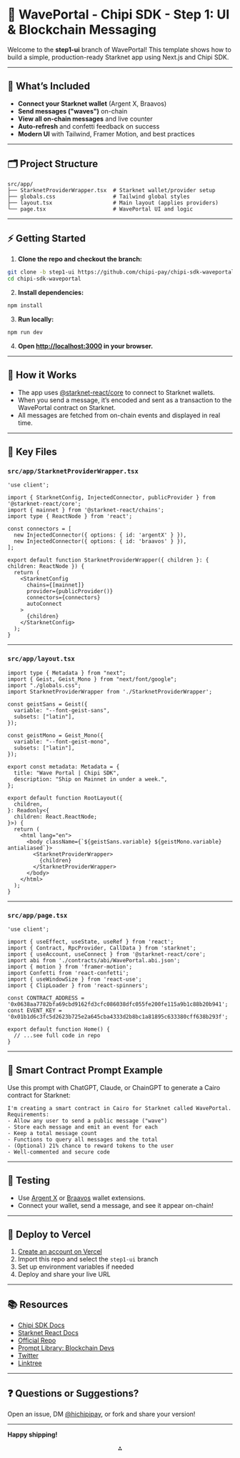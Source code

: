 # 🌊 WavePortal - Chipi SDK - Step 1: UI \& Blockchain Messaging

Welcome to the **step1-ui** branch of WavePortal!
This template shows how to build a simple, production-ready Starknet app using Next.js and Chipi SDK.

---

## 🚀 What’s Included

- **Connect your Starknet wallet** (Argent X, Braavos)
- **Send messages ("waves")** on-chain
- **View all on-chain messages** and live counter
- **Auto-refresh** and confetti feedback on success
- **Modern UI** with Tailwind, Framer Motion, and best practices

---

## 🗂️ Project Structure

```
src/app/
├── StarknetProviderWrapper.tsx  # Starknet wallet/provider setup
├── globals.css                  # Tailwind global styles
├── layout.tsx                   # Main layout (applies providers)
└── page.tsx                     # WavePortal UI and logic
```


---

## ⚡ Getting Started

1. **Clone the repo and checkout the branch:**

```bash
git clone -b step1-ui https://github.com/chipi-pay/chipi-sdk-waveportal.git
cd chipi-sdk-waveportal
```

2. **Install dependencies:**

```bash
npm install
```

3. **Run locally:**

```bash
npm run dev
```

4. **Open [http://localhost:3000](http://localhost:3000) in your browser.**

---

## 🦾 How it Works

- The app uses [@starknet-react/core](https://apibara.github.io/starknet-react/) to connect to Starknet wallets.
- When you send a message, it’s encoded and sent as a transaction to the WavePortal contract on Starknet.
- All messages are fetched from on-chain events and displayed in real time.

---

## 🧩 Key Files

### `src/app/StarknetProviderWrapper.tsx`

```tsx
'use client';

import { StarknetConfig, InjectedConnector, publicProvider } from '@starknet-react/core';
import { mainnet } from '@starknet-react/chains';
import type { ReactNode } from 'react';

const connectors = [
  new InjectedConnector({ options: { id: 'argentX' } }),
  new InjectedConnector({ options: { id: 'braavos' } }),
];

export default function StarknetProviderWrapper({ children }: { children: ReactNode }) {
  return (
    <StarknetConfig
      chains={[mainnet]}
      provider={publicProvider()}
      connectors={connectors}
      autoConnect
    >
      {children}
    </StarknetConfig>
  );
}
```


---

### `src/app/layout.tsx`

```tsx
import type { Metadata } from "next";
import { Geist, Geist_Mono } from "next/font/google";
import "./globals.css";
import StarknetProviderWrapper from './StarknetProviderWrapper';

const geistSans = Geist({
  variable: "--font-geist-sans",
  subsets: ["latin"],
});

const geistMono = Geist_Mono({
  variable: "--font-geist-mono",
  subsets: ["latin"],
});

export const metadata: Metadata = {
  title: "Wave Portal | Chipi SDK",
  description: "Ship on Mainnet in under a week.",
};

export default function RootLayout({
  children,
}: Readonly<{
  children: React.ReactNode;
}>) {
  return (
    <html lang="en">
      <body className={`${geistSans.variable} ${geistMono.variable} antialiased`}>
        <StarknetProviderWrapper>
          {children}
        </StarknetProviderWrapper>
      </body>
    </html>
  );
}
```


---

### `src/app/page.tsx`

```tsx
'use client';

import { useEffect, useState, useRef } from 'react';
import { Contract, RpcProvider, CallData } from 'starknet';
import { useAccount, useConnect } from '@starknet-react/core';
import abi from './contracts/abi/WavePortal.abi.json';
import { motion } from 'framer-motion';
import Confetti from 'react-confetti';
import { useWindowSize } from 'react-use';
import { ClipLoader } from 'react-spinners';

const CONTRACT_ADDRESS = '0x0638aa7782bfa69cbd9162fd3cfc086038dfc055fe200fe115a9b1c88b20b941';
const EVENT_KEY = '0x01b1d6c3fc5d2623b725e2a645cba4333d2b8bc1a81895c633380cff638b293f';

export default function Home() {
  // ...see full code in repo
}
```


---

## 📝 Smart Contract Prompt Example

Use this prompt with ChatGPT, Claude, or ChainGPT to generate a Cairo contract for Starknet:

```
I'm creating a smart contract in Cairo for Starknet called WavePortal.
Requirements:
- Allow any user to send a public message ("wave")
- Store each message and emit an event for each
- Keep a total message count
- Functions to query all messages and the total
- (Optional) 21% chance to reward tokens to the user
- Well-commented and secure code
```


---

## 🧪 Testing

- Use [Argent X](https://www.argent.xyz/argent-x/) or [Braavos](https://braavos.app/) wallet extensions.
- Connect your wallet, send a message, and see it appear on-chain!

---

## 🚀 Deploy to Vercel

1. [Create an account on Vercel](https://vercel.com/)
2. Import this repo and select the `step1-ui` branch
3. Set up environment variables if needed
4. Deploy and share your live URL

---

## 📚 Resources

- [Chipi SDK Docs](https://docs.chipipay.com/)
- [Starknet React Docs](https://apibara.github.io/starknet-react/)
- [Official Repo](https://github.com/chipi-pay/chipi-sdk-waveportal)
- [Prompt Library: Blockchain Devs](https://www.aizapbox.com/prompt-library/50-ai-prompts-blockchain-developers)
- [Twitter](https://twitter.com/hichipipay)
- [Linktree](https://linktr.ee/diosplan)

---

## ❓ Questions or Suggestions?

Open an issue, DM [@hichipipay](https://twitter.com/hichipipay), or fork and share your version!

---

**Happy shipping!**

<div style="text-align: center">⁂</div>

[^1]: step1-ui-branch.md

[^2]: main-branch.md

[^3]: step2-onboarding-branch.md

